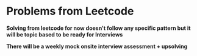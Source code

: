 # Problems from Leetcode 

**Solving from leetcode for now doesn't follow any specific pattern but it will be topic based to be ready for Interviews**

**There will be a weekly mock onsite interview assessment + upsolving**
